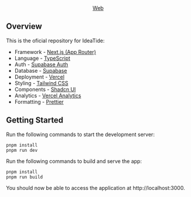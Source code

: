 <div align="center">
<a href="https:/idea-tide.vercel.app/">Web</a>
</div>

## Overview

This is the oficial repository for IdeaTide:

- Framework - [Next.js (App Router)](https://nextjs.org)
- Language - [TypeScript](https://www.typescriptlang.org)
- Auth - [Supabase Auth](https://supabase.com/docs/guides/auth)
- Database - [Supabase](https://supabase.com/docs)
- Deployment - [Vercel](https://vercel.com/docs/concepts/next.js/overview)
- Styling - [Tailwind CSS](https://tailwindcss.com)
- Components - [Shadcn UI](https://ui.shadcn.com/)
- Analytics - [Vercel Analytics](https://vercel.com/analytics)
- Formatting - [Prettier](https://prettier.io)

## Getting Started

Run the following commands to start the development server:

```
pnpm install
pnpm run dev
```
Run the following commands to build and serve the app:

```
pnpm install
pnpm run build
```

You should now be able to access the application at http://localhost:3000.

